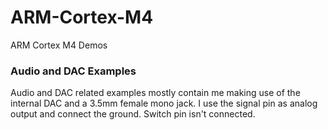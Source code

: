 # ARM-Cortex-M4
 ARM Cortex M4 Demos

### Audio and DAC Examples
Audio and DAC related examples mostly contain me making use of the internal DAC and a 3.5mm female mono jack. I use the signal pin as analog output and connect the ground. Switch pin isn't connected.

